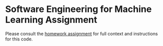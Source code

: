 # Software Engineering for Machine Learning Assignment

Please consult the [homework assignment](https://cmu-313.github.io//assignments/hw4) for full context and instructions for this code.  
